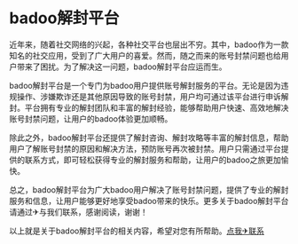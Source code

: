 # badoo解封平台

近年来，随着社交网络的兴起，各种社交平台也层出不穷。其中，badoo作为一款知名的社交应用，受到了广大用户的喜爱。然而，随之而来的账号封禁问题也给用户带来了困扰。为了解决这一问题，badoo解封平台应运而生。

badoo解封平台是一个专门为badoo用户提供账号解封服务的平台。无论是因为违规操作、涉嫌欺诈还是其他原因导致的账号封禁，用户均可通过该平台进行申诉解封。平台拥有专业的解封团队和丰富的解封经验，能够帮助用户快速、高效地解决账号封禁问题，让用户的badoo体验更加顺畅。

除此之外，badoo解封平台还提供了解封咨询、解封攻略等丰富的解封信息，帮助用户了解账号封禁的原因和解决方法，预防账号再次被封禁。用户只需通过平台提供的联系方式，即可轻松获得专业的解封服务和帮助，让用户的badoo之旅更加愉快。

总之，badoo解封平台为广大badoo用户解决了账号封禁问题，提供了专业的解封服务和信息，让用户能够更好地享受badoo带来的快乐。更多关于badoo解封平台请通过✈与我们联系，感谢阅读，谢谢！

以上就是关于badoo解封平台的相关内容，希望对您有所帮助。[点我✈联系](https://d.k02.cc)